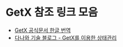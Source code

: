 # GetX 참조 링크 모음

- [GetX 공식문서 한글 번역](https://github.com/jonataslaw/getx/blob/master/README.ko-kr.md#get%EC%97%90-%EB%8C%80%ED%95%98%EC%97%AC)
- [다나와 기술 블로그 - GetX를 이용한 상태관리](https://danawalab.github.io/flutter/2022/08/05/Flutter-Getx.html)
